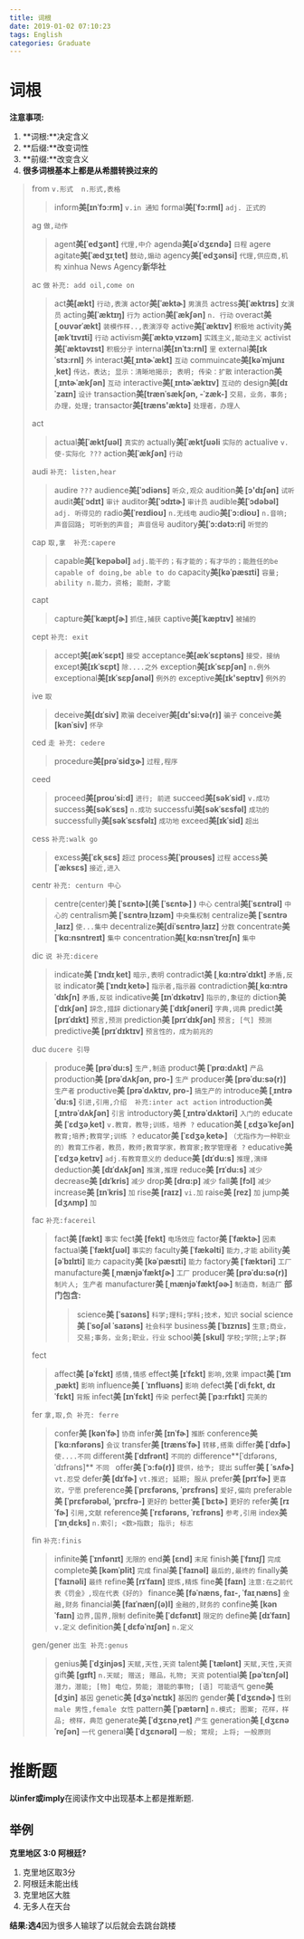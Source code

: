 ```yaml
---
title: 词根
date: 2019-01-02 07:10:23
tags: English
categories: Graduate
---
```



# 词根

**注意事项:**

1. **词根:**决定含义
2. **后缀:**改变词性
3. **前缀:**改变含义
4. **很多词根基本上都是从希腊转换过来的**


> from  `v.形式  n.形式,表格`
> > inform**美[ɪnˈfɔ:rm]** `v.in 通知`
> > formal**美[ˈfɔ:rml]** `adj. 正式的`
> > 
> 
> ag `做,动作`
> > agent**美[ˈedʒənt]** `代理,中介`
> > agenda**美[əˈdʒɛndə]** `日程` 
> > agere 
> > agitate**美[ˈædʒɪˌtet]** `鼓动,煽动`
> > agency**美[ˈedʒənsi]** `代理,供应商,机构` xinhua News Agency**新华社**
> 
> ac `做` `补充: add oil,come on`
> > act**美[ækt]** `行动,表演`
> > actor**美[ˈæktɚ]** `男演员`
> > actress**美[ˈæktrɪs]** `女演员`
> > acting**美[ˈæktɪŋ]** `行为`
> > action**美[ˈækʃən]** `n. 行动`
> > overact**美[ˌoʊvərˈækt]** `装模作样..,表演浮夸`
> > active**美[ˈæktɪv]** `积极地`
> > activity**美[ækˈtɪvɪti]** `行动`
> > activism**美[ˈæktəˌvɪzəm]** `实践主义,能动主义`
> > activist**美[ˈæktəvɪst]** `积极分子`
> > internal**美[ɪnˈtɜ:rnl]** `里`
> > external**美[ɪkˈstɜ:rnl]** `外`
> > interact**美[ˌɪntɚˈækt]** `互动`
> > commuincate**美[kəˈmjunɪˌket]** `传达，表达; 显示：清晰地揭示; 表明; 传染：扩散`
> > interaction**美[ˌɪntɚˈækʃən]** `互动`
> > interactive**美[ˌɪntɚˈæktɪv]** `互动的`
> > design**美[dɪˈzaɪn]** `设计`
> > transaction**美[trænˈsækʃən, -ˈzæk-]** `交易，业务，事务; 办理，处理;`
> > transactor**美[træns'æktə]** `处理者，办理人`
> 
> act
> > actual**美[ˈæktʃuəl]** `真实的`
> > actually**美[ˈæktʃuəli** `实际的`
> > actualive `v.使-实际化 ???`
> > action**美[ˈækʃən]** `行动`
> 
> audi `补充: listen,hear`
> > audire `???`
> > audience**美[ˈɔdiəns]** `听众,观众`
> > audition**美 [ɔ'dɪʃən]** `试听`
> > audit**美[ˈɔdɪt]** `审计`
> > auditor**美[ˈɔdɪtɚ]** `审计员`
> > audible**美[ˈɔdəbəl]** `adj.	听得见的`
> > radio**美[ˈreɪdioʊ]** `n.无线电`
> > audio**美[ˈɔ:dioʊ]** `n.音响; 声音回路; 可听到的声音; 声音信号`
> > auditory**美[ˈɔ:dətɔ:ri]** `听觉的`
> 
> cap `取,拿  补充:capere`
> > capable**美[ˈkepəbəl]** `adj.能干的；有才能的；有才华的；能胜任的be capable of doing,be able to do`
> > capacity**美[kəˈpæsɪti]** `容量; ability n.能力，资格; 能耐，才能`
> 
> capt
> > capture**美[ˈkæptʃɚ]** `抓住,捕获`
> > captive**美[ˈkæptɪv]** `被捕的`
> 
> cept `补充: exit`
> > accept**美[ækˈsɛpt]** `接受`
> > acceptance**美[ækˈsɛptəns]** `接受，接纳`
> > except**美[ɪkˈsɛpt]**  `除....之外`
> > exception**美[ɪkˈsɛpʃən]** `n.例外`
> > exceptional**美[ɪkˈsɛpʃənəl]** `例外的`
> > exceptive**美[ɪk'septɪv]** `例外的`
> 
> ive `取`
> > deceive**美[dɪˈsiv]** `欺骗`
> > deceiver**美[dɪ'si:və(r)]** `骗子`
> > conceive**美[kənˈsiv]** `怀孕`
> > 
> 
> ced `走 补充: cedere `
> > procedure**美[prəˈsidʒɚ]** `过程,程序`
> 
> ceed
> > proceed**美[proʊˈsi:d]** `进行; 前进`
> > succeed**美[səkˈsid]** `v.成功`
> > success**美[səkˈsɛs]** `n.成功`
> > successful**美[səkˈsɛsfəl]** `成功的`
> > successfully**美[səkˈsɛsfəlɪ]** `成功地`
> > exceed**美[ɪkˈsid]** `超出`
> 
> cess `补充:walk go`
> > excess**美[ˈɛkˌsɛs]** `超过`
> > process**美[ˈproʊses]** `过程`
> > access**美 [ˈæksɛs]** `接近,进入`
> 
> centr `补充: centurn 中心`
> > centre(center)**美 [ˈsɛntɚ](美 [ˈsɛntɚ] )** `中心`
> > central**美[ˈsɛntrəl]** `中心的`
> > centralism**美 [ˈsɛntrəˌlɪzəm]** `中央集权制`
> > centralize**美 [ˈsɛntrəˌlaɪz]** `使...集中`
> > decentralize**美[diˈsɛntrəˌlaɪz]** `分数`
> > concentrate**美[ˈkɑ:nsntreɪt]** `集中`
> > concentration**美[ˌkɑ:nsnˈtreɪʃn]** `集中`
> 
> dic `说 补充:dicere`
> > indicate**美 [ˈɪndɪˌket]** `暗示,表明`
> > contradict**美 [ˌkɑ:ntrəˈdɪkt]** `矛盾,反驳`
> > indicator**美 [ˈɪndɪˌketɚ]** `指示者,指示器`
> > contradiction**美[ˌkɑ:ntrəˈdɪkʃn]** `矛盾,反驳`
> > indicative**美 [ɪnˈdɪkətɪv]** `指示的,象征的`
> > diction**美 [ˈdɪkʃən]** `辞念,措辞`
> > dictionary**美 [ˈdɪkʃəneri]** `字典,词典`
> > predict**美 [prɪˈdɪkt]** `预言,预测`
> > prediction**美 [prɪˈdɪkʃən]** `预言; [气] 预测`
> > predictive**美 [prɪˈdɪktɪv]** `预言性的，成为前兆的`
> 
> duc `ducere 引导`
> > produce**美 [prəˈdu:s]** `生产,制造`
> > product**美 [ˈprɑ:dʌkt]** `产品`
> > production**美 [prəˈdʌkʃən, pro-]** `生产`
> > producer**美 [prəˈdu:sə(r)]** `生产者`
> > productive**美 [prəˈdʌktɪv, pro-]** `搞生产的`
> > introduce**美 [ˌɪntrəˈdu:s]** `引进,引用,介绍  补充:inter act action`
> > introduction**美 [ˌɪntrəˈdʌkʃən]** `引言`
> > introductory**美 [ˌɪntrəˈdʌktəri]** `入门的`
> > educate**美 [ˈɛdʒəˌket]** `v.教育，教导;训练，培养 ?`
> > education**美 [ˌɛdʒəˈkeʃən]** `教育;培养;教育学;训练 ?`
> > educator**美 [ˈɛdʒəˌketɚ]** `（尤指作为一种职业的）教育工作者，教员，教师;教育学家，教育家;教学管理者 ?`
> > educative**美 [ˈɛdʒəˌketɪv]** `adj.有教育意义的`
> > deduce**美 [dɪˈdu:s]** `推理,演绎`
> > deduction**美 [dɪˈdʌkʃən]** `推演,推理`
> > reduce**美 [rɪˈdu:s]** `减少`
> > decrease**美 [dɪˈkris]** `减少`
> > drop**美 [drɑ:p]** `减少`
> > fall**美 [fɔl]** `减少`
> > increase**美 [ɪnˈkris]** `加`
> > rise**美 [raɪz]** `vi.加`
> > raise**美 [rez]** `加` 
> > jump**美 [dʒʌmp]** `加`
> 
> fac `补充:facereil`
> > fact**美 [fækt]** `事实`
> > fect**美 [fekt]** `电场效应`
> > factor**美 [ˈfæktɚ]** `因素`
> > factual**美 [ˈfæktʃuəl]** `事实的`
> > faculty**美 [ˈfækəlti]** `能力,才能`
> > ability**美 [əˈbɪlɪti]** `能力`
> > capacity**美 [kəˈpæsɪti]** `能力`
> > factory**美 [ˈfæktəri]** `工厂`
> > manufacture**美 [ˌmænjəˈfæktʃɚ]** `工厂`
> > producer**美 [prəˈdu:sə(r)]** `制片人; 生产者`
> > manufacturer**美 [ˌmænjəˈfæktʃəɚ]** `制造商，制造厂`
> > **部门包含:** 
> > > science**美 [ˈsaɪəns]** `科学;理科;学科;技术，知识`
> > > social science**美 [ˈsoʃəl ˈsaɪəns]** `社会科学`
> > > business**美 [ˈbɪznɪs]** `生意;商业，交易;事务，业务;职业，行业`
> > > school**美 [skul]** `学校;学院;上学;群`
> 
> fect
> > affect**美 [əˈfɛkt]** `感情,情感`
> > effect**美 [ɪˈfɛkt]** `影响,效果`
> > impact**美 [ˈɪmˌpækt]** `影响`
> > influence**美 [ ˈɪnfluəns]** `影响`
> > defect**美 [ˈdiˌfɛkt, dɪˈfɛkt]** `背叛`
> > infect**美 [ɪnˈfɛkt]** `传染`
> > perfect**美 [ˈpɜ:rfɪkt]** `完美的`
> 
> fer `拿,取,负 补充: ferre`
> > confer**美 [kənˈfɚ]** `协商`
> > infer**美 [ɪnˈfɚ]** `推断`
> > conference**美 [ˈkɑ:nfərəns]** `会议`
> > transfer**美 [trænsˈfɚ]** `转移,搭乘`
> > differ**美 [ˈdɪfɚ]** `使....不同`
> > different**美 [ˈdɪfrənt]** `不同的`
> > difference**[ˈdɪfərəns, ˈdɪfrəns]** `不同 `
> > offer**美 [ˈɔ:fə(r)]** `提供，给予; 提出`
> > suffer**美 [ ˈsʌfɚ]** `vt.忍受`
> > defer**美 [dɪˈfɚ]** `vt.推迟; 延期; 服从`
> > prefer**美 [prɪˈfɚ]** `更喜欢，宁愿`
> > preference**美 [ˈprɛfərəns, ˈprɛfrəns]** `爱好,偏向`
> > preferable**美 [ˈprɛfərəbəl, ˈprɛfrə-]** `更好的`
> > better**美 [ˈbɛtɚ]** `更好的`
> > refer**美 [rɪˈfɚ]** `引用,文献`
> > reference**美 [ˈrɛfərəns, ˈrɛfrəns]** `参考,引用`
> > index**美 [ˈɪnˌdɛks]** `n.索引; <数>指数; 指示; 标志`
> 
> fin `补充:finis`
> > infinite**美 [ˈɪnfənɪt]** `无限的`
> > end**美 [ɛnd]** `末尾`
> > finish**美 [ˈfɪnɪʃ]** `完成`
> > complete**美 [kəmˈplit]** `完成`
> > final**美 [ˈfaɪnəl]** `最后的,最终的`
> > finally**美 [ˈfaɪnəli]** `最终`
> > refine**美 [rɪˈfaɪn]** `提炼,精炼`
> > fine**美 [faɪn]** `注意:在之前代表《罚金》,现在代表《好的》`
> > finance**美 [fəˈnæns, faɪ-, ˈfaɪˌnæns]** `金融,财务`
> > financial**美 [faɪˈnænʃ(ə)l]** `金融的,财务的`
> > confine**美 [kənˈfaɪn]** `边界,国界,限制`
> > definite**美 [ˈdɛfənɪt]** `限定的`
> > define**美 [dɪˈfaɪn]** `v.定义`
> > definition**美 [ˌdɛfəˈnɪʃən]** `n.定义`
> 
> gen/gener `出生 补充:genus`
> > genius**美 [ˈdʒinjəs]** `天赋,天性,天资`
> > talent**美 [ˈtælənt]** `天赋,天性,天资`
> > gift**美 [ɡɪft]** `n.天赋; 赠送; 赠品，礼物; 天资`
> > potential**美 [pəˈtɛnʃəl]** `潜力，潜能; [物] 电位，势能; 潜能的事物; [语] 可能语气`
> > gene**美 [dʒin]** `基因`
> > genetic**美 [dʒəˈnɛtɪk]** `基因的`
> > gender**美 [ˈdʒɛndɚ]** `性别  male 男性,female 女性`
> > pattern**美 [ˈpætərn]** `n.模式; 图案; 花样，样品; 榜样，典范`
> > generate**美 [ˈdʒɛnəˌret]** `产生`
> > generation**美 [ˌdʒɛnəˈreʃən]** `一代`
> > general**美 [ˈdʒɛnərəl]** `一般; 常规; 上将; 一般原则`


# 推断题 

**以infer或imply**在阅读作文中出现基本上都是推断题.

## 举例

 **克里地区 3:0 阿根廷?**
 
1. 克里地区取3分
2. 阿根廷未能出线
3. 克里地区大胜
4. 无多人在天台

**结果:选4**因为很多人输球了以后就会去跳台跳楼

